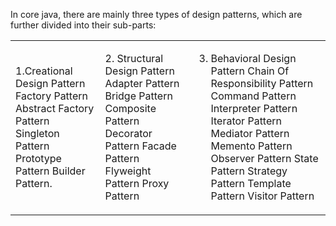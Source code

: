 In core java, there are mainly three types of design patterns, which are further divided into their sub-parts:

<table>

<tr>
<td>
1.Creational Design Pattern
Factory Pattern
Abstract Factory Pattern
Singleton Pattern
Prototype Pattern
Builder Pattern.
</td>
<td>
2. Structural Design Pattern
Adapter Pattern
Bridge Pattern
Composite Pattern
Decorator Pattern
Facade Pattern
Flyweight Pattern
Proxy Pattern
</td>
<td>

3. Behavioral Design Pattern
Chain Of Responsibility Pattern
Command Pattern
Interpreter Pattern
Iterator Pattern
Mediator Pattern
Memento Pattern
Observer Pattern
State Pattern
Strategy Pattern
Template Pattern
Visitor Pattern
</td>

</tr>
